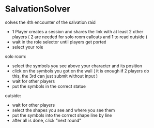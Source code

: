 # SalvationSolver
solves the 4th encounter of the salvation raid



- 1 Player creates a session and shares the link with at least 2 other players 
( 2 are needed for solo room callouts and 1 to read outside )
- wait in the role selector until players get ported
- select your role
  
solo room:
- select the symbols you see above your character and its position
- click on the symbols you got on the wall 
( it is enough if 2 players do this, the 3rd can just submit without input )
- wait for other players
- put the symbols in the correct statue
  
outside:
- wait for other players
- select the shapes you see and where you see them
- put the symbols into the correct shape line by line
- after all is done, click "next round"
